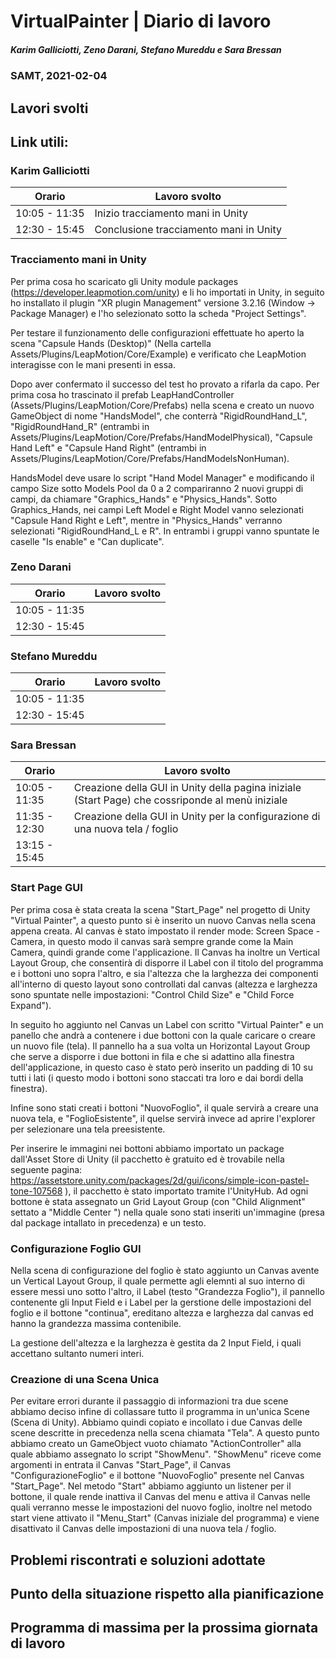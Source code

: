 # VirtualPainter | Diario di lavoro
##### Karim Galliciotti, Zeno Darani, Stefano Mureddu e Sara Bressan
### SAMT, 2021-02-04

## Lavori svolti

Link utili:
 - 


### Karim Galliciotti


|Orario        |Lavoro svolto                 |
|--------------|------------------------------|
|10:05 - 11:35 | Inizio tracciamento mani in Unity|
|12:30 - 15:45 | Conclusione tracciamento mani in Unity|

### Tracciamento mani in Unity
Per prima cosa ho scaricato gli Unity module packages (https://developer.leapmotion.com/unity) e li ho importati in Unity, in seguito ho installato il plugin "XR plugin Management" versione 3.2.16 (Window -> Package Manager) e l'ho selezionato sotto la scheda "Project Settings".

Per testare il funzionamento delle configurazioni effettuate ho aperto la scena "Capsule Hands (Desktop)" (Nella cartella Assets/Plugins/LeapMotion/Core/Example) e verificato che LeapMotion interagisse con le mani presenti in essa.

Dopo aver confermato il successo del test ho provato a rifarla da capo.
Per prima cosa ho trascinato il prefab LeapHandController (Assets/Plugins/LeapMotion/Core/Prefabs) nella scena e creato un nuovo GameObject di nome "HandsModel", che conterrà "RigidRoundHand_L", "RigidRoundHand_R" (entrambi in Assets/Plugins/LeapMotion/Core/Prefabs/HandModelPhysical), "Capsule Hand Left" e "Capsule Hand Right" (entrambi in Assets/Plugins/LeapMotion/Core/Prefabs/HandModelsNonHuman).

HandsModel deve usare lo script "Hand Model Manager" e modificando il campo Size sotto Models Pool da 0 a 2 compariranno 2 nuovi gruppi di campi, da chiamare "Graphics_Hands" e "Physics_Hands". Sotto Graphics_Hands, nei campi Left Model e Right Model vanno selezionati "Capsule Hand Right e Left", mentre in "Physics_Hands" verranno selezionati "RigidRoundHand_L e R". In entrambi i gruppi vanno spuntate le caselle "Is enable" e "Can duplicate".

### Zeno Darani


|Orario        |Lavoro svolto                 |
|--------------|------------------------------|
|10:05 - 11:35 | |
|12:30 - 15:45 | |

### Stefano Mureddu


|Orario        |Lavoro svolto                 |
|--------------|------------------------------|
|10:05 - 11:35 | |
|12:30 - 15:45 | |

### Sara Bressan


|Orario        |Lavoro svolto                 |
|--------------|------------------------------|
|10:05 - 11:35 | Creazione della GUI in Unity della pagina iniziale (Start Page) che cossriponde al menù iniziale|
|11:35 - 12:30 | Creazione della GUI in Unity per la configurazione di una nuova tela / foglio|
|13:15 - 15:45 | |

### Start Page GUI

Per prima cosa è stata creata la scena "Start_Page" nel progetto di Unity "Virtual Painter", a questo punto si è inserito un nuovo Canvas nella scena appena creata.
Al canvas è stato impostato il render mode: Screen Space - Camera, in questo modo il canvas sarà sempre grande come la Main Camera, quindi grande come l'applicazione.
Il Canvas ha inoltre un Vertical Layout Group, che consentirà di disporre il Label con il titolo del programma e i bottoni uno sopra l'altro, e  sia l'altezza che la larghezza dei componenti all'interno di questo layout sono controllati dal canvas (altezza e larghezza sono spuntate nelle impostazioni: "Control Child Size" e "Child Force Expand").

In seguito ho aggiunto nel Canvas un Label con scritto "Virtual Painter" e un panello che andrà a contenere i due bottoni con la quale caricare o creare un nuovo file (tela).
Il pannello ha a sua volta un Horizontal Layout Group che serve a disporre i due bottoni in fila e che si adattino alla finestra dell'applicazione, in questo caso è stato però inserito un padding di 10 su tutti i lati (i questo modo i bottoni sono staccati tra loro e dai bordi della finestra).

Infine sono stati creati i bottoni "NuovoFoglio", il quale servirà a creare una nuova tela, e "FoglioEsistente", il quelse servirà invece ad aprire l'explorer per selezionare una tela preesistente.

Per inserire le immagini nei bottoni abbiamo importato un package dall'Asset Store di Unity (il pacchetto è gratuito ed è trovabile nella seguente pagina: https://assetstore.unity.com/packages/2d/gui/icons/simple-icon-pastel-tone-107568 ), il pacchetto è stato importato tramite l'UnityHub.
Ad ogni bottone è stata assegnato un Grid Layout Group (con "Child Alignment" settato a "Middle Center   ") nella quale sono stati inseriti un'immagine (presa dal package intallato in precedenza) e un testo.

### Configurazione Foglio GUI

Nella scena di configurazione del foglio è stato aggiunto un Canvas avente un Vertical Layout Group, il quale permette agli elemnti al suo interno di essere messi uno sotto l'altro, il Label (testo "Grandezza Foglio"), il pannello contenente gli Input Field e i Label per la gerstione delle impostazioni del foglio e il bottone "continua", ereditano altezza e larghezza dal canvas ed hanno la grandezza massima contenibile.

La gestione dell'altezza e la larghezza è gestita da 2 Input Field, i quali accettano sultanto numeri interi.

### Creazione di una Scena Unica

Per evitare errori durante il passaggio di informazioni tra due scene abbiamo deciso infine di collassare tutto il programma in un'unica Scene (Scena di Unity).
Abbiamo quindi copiato e incollato i due Canvas delle scene descritte in precedenza nella scena chiamata "Tela".
A questo punto abbiamo creato un GameObject vuoto chiamato "ActionController" alla quale abbiamo assegnato lo script "ShowMenu".
"ShowMenu" riceve come argomenti in entrata il Canvas "Start_Page", il Canvas "ConfigurazioneFoglio" e il bottone "NuovoFoglio" presente nel Canvas "Start_Page".
Nel metodo "Start" abbiamo aggiunto un listener per il bottone, il quale rende inattiva il Canvas del menu e attiva il Canvas nelle quali verranno messe le impostazioni del nuovo foglio, inoltre nel metodo start viene attivato il "Menu_Start" (Canvas iniziale del programma) e viene disattivato il Canvas delle impostazioni di una nuova tela / foglio.

##  Problemi riscontrati e soluzioni adottate


##  Punto della situazione rispetto alla pianificazione



## Programma di massima per la prossima giornata di lavoro
